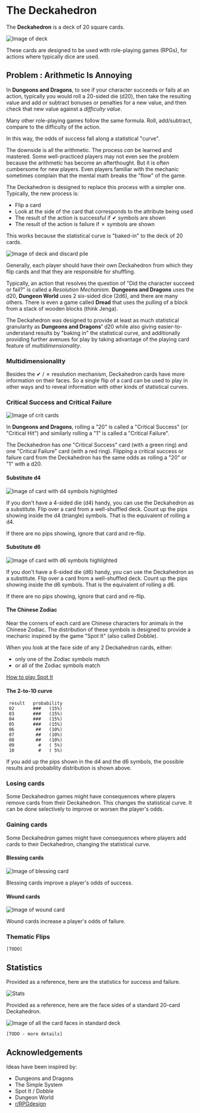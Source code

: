 # The Deckahedron

The **Deckahedron** is a deck of 20 square cards.

![Image of deck](images/deck.jpg)

These cards are designed to be used with role-playing games (RPGs),
for actions where typically dice are used.

## Problem : Arithmetic Is Annoying

In **Dungeons and Dragons**, to see if your character succeeds or
fails at an action, typically you would roll a 20-sided die (d20), then take
the resulting value and add or subtract bonuses or penalties for a new value,
and then check that new value against a *difficulty value*.

Many other role-playing games follow the same formula.  Roll, add/subtract,
compare to the difficulty of the action.

In this way, the odds of success fall along a statistical "curve".

The downside is all the arithmetic. The process *can* be learned and
mastered. Some well-practiced players may not even see the problem because
the arithmetic has become an afterthought. But it is often cumbersome for new
players. Even players familiar with the mechanic sometimes complain that
the mental math breaks the "flow" of the game.

The Deckahedron is designed to replace this process with a simpler one.
Typically, the new process is:

 * Flip a card
 * Look at the side of the card that corresponds to the attribute being used
 * The result of the action is successful if ✔ symbols are shown
 * The result of the action is failure if ✗ symbols are shown

This works because the statistical curve is "baked-in" to the deck of 20
cards.

![Image of deck and discard pile](images/deck_in_play.jpg)

Generally, each player should have their own Deckahedron from which they
flip cards and that they are responsible for shuffling.

Typically, an action that resolves the question of "Did the
character succeed or fail?" is called a *Resolution Mechanism*.
**Dungeons and Dragons** uses the d20, **Dungeon World** uses 2 six-sided
dice (2d6), and there are many others. There is even a game called
**Dread** that uses the pulling of a block from a stack of wooden blocks
(think Jenga).

The Deckahedron was designed to provide at least as much statistical
granularity as **Dungeons and Dragons'** d20 while also giving
easier-to-understand results by "baking in" the statistical curve, and
additionally providing further avenues for play by taking advantage
of the playing card feature of *multidimensionality*.


### Multidimensionality

Besides the ✔ / ✗ resolution mechanism, Deckahedron cards have more
information on their faces.  So a single flip of a card can be used to
play in other ways and to reveal information with other kinds of
statistical curves.

### Critical Success and Critical Failure

![Image of crit cards](images/crit_cards.png)

In **Dungeons and Dragons**, rolling a "20" is called a
"Critical Success" (or "Critical Hit") and similarly rolling a "1" is
called a "Critical Failure".

The Deckahedron has one "Critical Success" card (with a green ring) and one
"Critical Failure" card (with a red ring). Flipping a critical
success or failure card from the Deckahedron has the same odds as rolling
a "20" or "1" with a d20.

#### Substitute d4

![Image of card with d4 symbols highlighted](images/card_as_d4.png)

If you don't have a 4-sided die (d4) handy, you can use the Deckahedron
as a substitute. Flip over a card from a well-shuffled deck. Count up
the pips showing inside the d4 (triangle) symbols. That is the equivalent
of rolling a d4.

If there are no pips showing, ignore that card and re-flip.

#### Substitute d6

![Image of card with d6 symbols highlighted](images/card_as_d6.png)

If you don't have a 6-sided die (d6) handy, you can use the Deckahedron
as a substitute. Flip over a card from a well-shuffled deck. Count up
the pips showing inside the d6 symbols. That is the equivalent of
rolling a d6.

If there are no pips showing, ignore that card and re-flip.

#### The Chinese Zodiac

Near the corners of each card are Chinese characters for animals
in the Chinese Zodiac.  The distribution of these symbols is designed
to provide a mechanic inspired by the game "Spot It" (also
called Dobble).

When you look at the face side of any 2 Deckahedron cards, either:

 * only one of the Zodiac symbols match
 * or all of the Zodiac symbols match

[How to play Spot It](https://www.youtube.com/watch?v=Bc1f-aulfgg)

#### The 2-to-10 curve

     result   probability
     02       ###   (15%)
     03       ###   (15%)
     04       ###   (15%)
     05       ###   (15%)
     06        ##   (10%)
     07        ##   (10%)
     08        ##   (10%)
     09         #   ( 5%)
     10         #   ( 5%)

If you add up the pips shown in the d4 and the d6 symbols, the
possible results and probability distribution is shown above.

### Losing cards

Some Deckahedron games might have consequences where players remove cards
from their Deckahedron. This changes the statistical curve. It can be
done selectively to improve or worsen the player's odds.

### Gaining cards

Some Deckahedron games might have consequences where players add cards
to their Deckahedron, changing the statistical curve.

#### Blessing cards

![Image of blessing card](images/card_blessing.png)

Blessing cards improve a player's odds of success.

#### Wound cards

![Image of wound card](images/card_wound.png)

Wound cards increase a player's odds of failure.

### Thematic Flips

    [TODO]


## Statistics

Provided as a reference, here are the statistics for success and failure.

![Stats](images/stats.png)

Provided as a reference, here are the face sides of a standard 20-card
Deckahedron.

![Image of all the card faces in standard deck](images/all_cards.png)

    [TODO - more details]

## Acknowledgements

Ideas have been inspired by:

 * Dungeons and Dragons
 * The Simple System
 * Spot It / Dobble
 * Dungeon World
 * [r/RPGdesign](https://reddit.com/r/RPGdesign)

